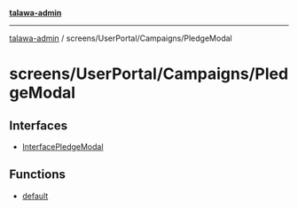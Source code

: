 [**talawa-admin**](../../../../README.md)

***

[talawa-admin](../../../../README.md) / screens/UserPortal/Campaigns/PledgeModal

# screens/UserPortal/Campaigns/PledgeModal

## Interfaces

- [InterfacePledgeModal](interfaces/InterfacePledgeModal.md)

## Functions

- [default](functions/default.md)
